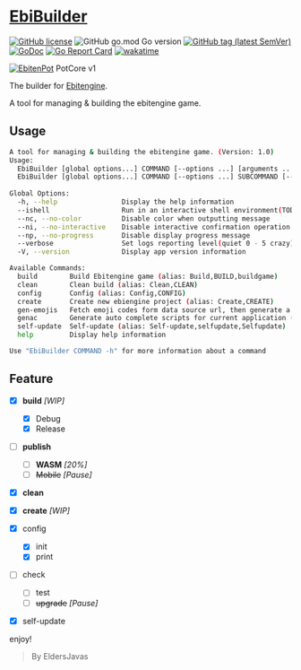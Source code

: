 # [EbiBuilder](https://github.com/EldersJavas/EbiBuilder)

[![GitHub license](https://img.shields.io/github/license/EldersJavas/EbiBuilder?style=flat-square)](https://github.com/EldersJavas/EbiBuilder/blob/master/LICENSE)
![GitHub go.mod Go version](https://img.shields.io/github/go-mod/go-version/EldersJavas/EbiBuilder?style=flat-square)
[![GitHub tag (latest SemVer)](https://img.shields.io/github/tag/EldersJavas/EbiBuilder?style=flat-square)](https://github.com/EldersJavas/EbiBuilder)
[![GoDoc](https://godoc.org/github.com/EldersJavas/EbiBuilder?status.svg)](https://pkg.go.dev/github.com/EldersJavas/EbiBuilder)
[![Go Report Card](https://goreportcard.com/badge/github.com/EldersJavas/EbiBuilder)](https://goreportcard.com/report/github.com/EldersJavas/EbiBuilder)
[![wakatime](https://wakatime.com/badge/user/251739d5-2666-4202-9df0-c3b0c64457e4/project/70119925-9677-4119-a10d-db940e271e6a.svg)](https://wakatime.com/badge/user/251739d5-2666-4202-9df0-c3b0c64457e4/project/70119925-9677-4119-a10d-db940e271e6a)

[![EbitenPot](https://img.shields.io/badge/Subjection-EbitenPot-orange?style=flat-square)](https://github.com/ebitenpot/) PotCore v1

The builder for [Ebitengine](https://github.com/hajimehoshi/ebiten).

A tool for managing & building the ebitengine game.

## Usage

```bash 
A tool for managing & building the ebitengine game. (Version: 1.0)                                      
Usage:                                                                                                  
  EbiBuilder [global options...] COMMAND [--options ...] [arguments ...]                            
  EbiBuilder [global options...] COMMAND [--options ...] SUBCOMMAND [--options ...] [arguments ...] 
                                                                                                                                         
Global Options:
  -h, --help                Display the help information
  --ishell                  Run in an interactive shell environment(TODO)
  --nc, --no-color          Disable color when outputting message
  --ni, --no-interactive    Disable interactive confirmation operation
  --np, --no-progress       Disable display progress message
  --verbose                 Set logs reporting level(quiet 0 - 5 crazy) (default 1=error)
  -V, --version             Display app version information

Available Commands:
  build        Build Ebitengine game (alias: Build,BUILD,buildgame)
  clean        Clean build (alias: Clean,CLEAN)
  config       Config (alias: Config,CONFIG)
  create       Create new ebiengine project (alias: Create,CREATE)
  gen-emojis   Fetch emoji codes form data source url, then generate a go file. (alias: gen-emj)
  genac        Generate auto complete scripts for current application (alias: gen-ac)
  self-update  Self-update (alias: Self-update,selfupdate,Selfupdate)
  help         Display help information

Use "EbiBuilder COMMAND -h" for more information about a command
```

## Feature

- [x] **build** _[WIP]_
  - [x] Debug 
  - [x] Release
- [ ] **publish** 
  - [ ] **WASM** _[20%]_
  - [ ] ~~Mobile~~ _[Pause]_
- [x] **clean**
- [x] **create** _[WIP]_
- [x] config
  - [x] init
  - [x] print
- [ ] check
  - [ ] test 
  - [ ] ~~upgrade~~ _[Pause]_
- [x] self-update



enjoy!

> By EldersJavas
